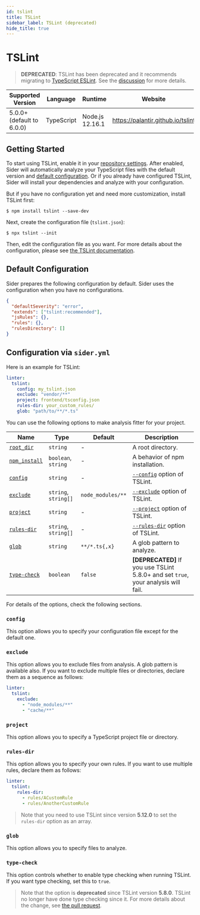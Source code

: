 ```yaml
---
id: tslint
title: TSLint
sidebar_label: TSLint (deprecated)
hide_title: true
---
```


# TSLint

> **DEPRECATED**: TSLint has been deprecated and it recommends migrating to [TypeScript ESLint](https://github.com/typescript-eslint/typescript-eslint).
> See the [discussion](https://github.com/palantir/tslint/issues/4534) for more details.

| Supported Version         | Language   | Runtime         | Website                           |
| ------------------------- | ---------- | --------------- | --------------------------------- |
| 5.0.0+ (default to 6.0.0) | TypeScript | Node.js 12.16.1 | https://palantir.github.io/tslint |

## Getting Started

To start using TSLint, enable it in your [repository settings](../../getting-started/repository-settings.md).
After enabled, Sider will automatically analyze your TypeScript files with the default version and [default configuration](#default-configuration). Or if you already have configured TSLint, Sider will install your dependencies and analyze with your configuration.

But if you have no configuration yet and need more customization, install TSLint first:

```shell
$ npm install tslint --save-dev
```

Next, create the configuration file (`tslint.json`):

```shell
$ npx tslint --init
```

Then, edit the configuration file as you want. For more details about the configuration, please see [the TSLint documentation](https://palantir.github.io/tslint/usage/configuration).

## Default Configuration

Sider prepares the following configuration by default. Sider uses the configuration when you have no configurations.

```json
{
  "defaultSeverity": "error",
  "extends": ["tslint:recommended"],
  "jsRules": {},
  "rules": {},
  "rulesDirectory": []
}
```

## Configuration via `sider.yml`

Here is an example for TSLint:

```yaml
linter:
  tslint:
    config: my_tslint.json
    exclude: "vendor/**"
    project: frontend/tsconfig.json
    rules-dir: your_custom_rules/
    glob: "path/to/**/*.ts"
```

You can use the following options to make analysis fitter for your project.

| Name                                                                              | Type                 | Default           | Description                                                                        |
| --------------------------------------------------------------------------------- | -------------------- | ----------------- | ---------------------------------------------------------------------------------- |
| [`root_dir`](../../getting-started/custom-configuration.md#root_dir-option)       | `string`             | -                 | A root directory.                                                                  |
| [`npm_install`](../../getting-started/custom-configuration.md#npm_install-option) | `boolean`, `string`  | -                 | A behavior of npm installation.                                                    |
| [`config`](#config)                                                               | `string`             | -                 | [`--config`](https://palantir.github.io/tslint/usage/cli) option of TSLint.        |
| [`exclude`](#exclude)                                                             | `string`, `string[]` | `node_modules/**` | [`--exclude`](https://palantir.github.io/tslint/usage/cli) option of TSLint.       |
| [`project`](#project)                                                             | `string`             | -                 | [`--project`](https://palantir.github.io/tslint/usage/cli) option of TSLint.       |
| [`rules-dir`](#rules-dir)                                                         | `string`, `string[]` | -                 | [`--rules-dir`](https://palantir.github.io/tslint/usage/cli) option of TSLint.     |
| [`glob`](#glob)                                                                   | `string`             | `**/*.ts{,x}`     | A glob pattern to analyze.                                                         |
| [`type-check`](#type-check)                                                       | `boolean`            | `false`           | **[DEPRECATED]** If you use TSLint 5.8.0+ and set `true`, your analysis will fail. |

For details of the options, check the following sections.

### `config`

This option allows you to specify your configuration file except for the default one.

### `exclude`

This option allows you to exclude files from analysis. A glob pattern is available also. If you want to exclude multiple files or directories, declare them as a sequence as follows:

```yaml
linter:
  tslint:
    exclude:
      - "node_modules/**"
      - "cache/**"
```

### `project`

This option allows you to specify a TypeScript project file or directory.

### `rules-dir`

This option allows you to specify your own rules. If you want to use multiple rules, declare them as follows:

```yaml
linter:
  tslint:
    rules-dir:
      - rules/ACustomRule
      - rules/AnotherCustomRule
```

> Note that you need to use TSLint since version **5.12.0** to set the `rules-dir` option as an array.

### `glob`

This option allows you to specify files to analyze.

### `type-check`

This option controls whether to enable type checking when running TSLint. If you want type checking, set this to `true`.

> Note that the option is **deprecated** since TSLint version **5.8.0**. TSLint no longer have done type checking since it. For more details about the change, see [the pull request](https://github.com/palantir/tslint/pull/3322).
